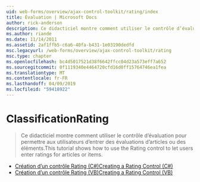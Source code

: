 ```yaml
---
uid: web-forms/overview/ajax-control-toolkit/rating/index
title: Évaluation | Microsoft Docs
author: rick-anderson
description: Ce didacticiel montre comment utiliser le contrôle d’évaluation pour permettre aux utilisateurs d’entrer des évaluations d’articles ou des éléments.
ms.author: riande
ms.date: 11/14/2011
ms.assetid: 2af1ffb5-c6a6-40fa-b431-1e03190dedfd
msc.legacyurl: /web-forms/overview/ajax-control-toolkit/rating
msc.type: chapter
ms.openlocfilehash: bc4d5017521d38f6642ffcc04d23a573eff7a652
ms.sourcegitcommit: 0f1119340e4464720cfd16d0ff15764746ea1fea
ms.translationtype: MT
ms.contentlocale: fr-FR
ms.lasthandoff: 04/09/2019
ms.locfileid: "59418922"
---
```

# <a name="rating"></a><span data-ttu-id="131bb-103">Classification</span><span class="sxs-lookup"><span data-stu-id="131bb-103">Rating</span></span>

> <span data-ttu-id="131bb-104">Ce didacticiel montre comment utiliser le contrôle d’évaluation pour permettre aux utilisateurs d’entrer des évaluations d’articles ou des éléments.</span><span class="sxs-lookup"><span data-stu-id="131bb-104">This tutorial shows how to use the Rating control to let users enter ratings for articles or items.</span></span>


- [<span data-ttu-id="131bb-105">Création d’un contrôle Rating (C#)</span><span class="sxs-lookup"><span data-stu-id="131bb-105">Creating a Rating Control (C#)</span></span>](creating-a-rating-control-cs.md)
- [<span data-ttu-id="131bb-106">Création d’un contrôle Rating (VB)</span><span class="sxs-lookup"><span data-stu-id="131bb-106">Creating a Rating Control (VB)</span></span>](creating-a-rating-control-vb.md)
